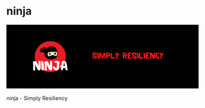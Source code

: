 # ninja

![alt tag](https://raw.githubusercontent.com/BTDevelop/ninja/master/img/ninja.png)

ninja - Simply Resiliency